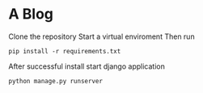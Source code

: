 # A Blog

Clone the repository
Start a virtual enviroment
Then run

```
pip install -r requirements.txt
```

After successful install start django application

```
python manage.py runserver
```

